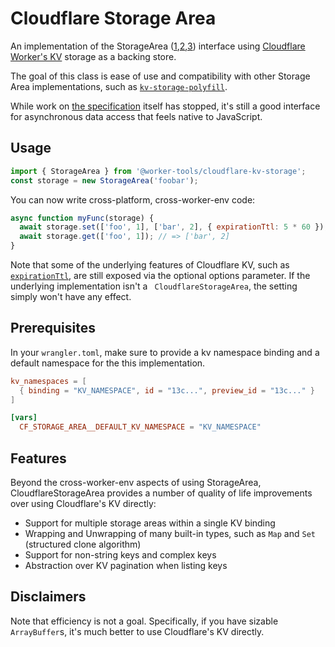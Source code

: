 # Cloudflare Storage Area

An implementation of the StorageArea ([1],[2],[3]) interface using [Cloudflare Worker's KV](https://developers.cloudflare.com/workers/runtime-apis/kv) 
storage as a backing store.

The goal of this class is ease of use and compatibility with other Storage Area implementations, 
such as [`kv-storage-polyfill`](https://github.com/GoogleChromeLabs/kv-storage-polyfill).

While work on [the specification](https://wicg.github.io/kv-storage/) itself has stopped, 
it's still a good interface for asynchronous data access that feels native to JavaScript.

## Usage

``` js
import { StorageArea } from '@worker-tools/cloudflare-kv-storage';
const storage = new StorageArea('foobar');
```

You can now write cross-platform, cross-worker-env code:

```js
async function myFunc(storage) {
  await storage.set(['foo', 1], ['bar', 2], { expirationTtl: 5 * 60 });
  await storage.get(['foo', 1]); // => ['bar', 2]
}
```

Note that some of the underlying features of Cloudflare KV, such as [`expirationTtl`](https://developers.cloudflare.com/workers/runtime-apis/kv#expiring-keys), are still exposed via the optional options parameter. 
If the underlying implementation isn't a ` CloudflareStorageArea`, the setting simply won't have any effect.

## Prerequisites
In your `wrangler.toml`, make sure to provide a kv namespace binding and a default namespace for the this implementation.

```toml
kv_namespaces = [ 
  { binding = "KV_NAMESPACE", id = "13c...", preview_id = "13c..." }
]

[vars]
  CF_STORAGE_AREA__DEFAULT_KV_NAMESPACE = "KV_NAMESPACE"
```

[1]: https://developers.google.com/web/updates/2019/03/kv-storage
[2]: https://css-tricks.com/kv-storage/
[3]: https://github.com/WICG/kv-storage

## Features

Beyond the cross-worker-env aspects of using StorageArea, CloudflareStorageArea provides a number of quality of life improvements over using Cloudflare's KV directly:

* Support for multiple storage areas within a single KV binding
* Wrapping and Unwrapping of many built-in types, such as `Map` and `Set` (structured clone algorithm)
* Support for non-string keys and complex keys
* Abstraction over KV pagination when listing keys

## Disclaimers

Note that efficiency is not a goal. Specifically, if you have sizable `ArrayBuffer`s,
it's much better to use Cloudflare's KV directly.

